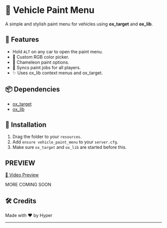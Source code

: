 
# 🎨 Vehicle Paint Menu

A simple and stylish paint menu for vehicles using **ox_target** and **ox_lib**.

## 🚀 Features
- Hold `ALT` on any car to open the paint menu.
- 🎨 Custom RGB color picker.
- 🌈 Chameleon paint options.
- 🔄 Syncs paint jobs for all players.
- ✨ Uses ox_lib context menus and ox_target.

## 📦 Dependencies
- [ox_target](https://github.com/overextended/ox_target)
- [ox_lib](https://github.com/overextended/ox_lib)

## 🧠 Installation
1. Drag the folder to your `resources`.
2. Add `ensure vehicle_paint_menu` to your `server.cfg`.
3. Make sure `ox_target` and `ox_lib` are started before this.


## PREVIEW
[🎥 Video Preview](https://www.youtube.com/watch?v=UhSIgk56nIM&feature=youtu.be)

MORE COMING SOON

## 🛠️ Credits
Made with ❤️ by Hyper

---
